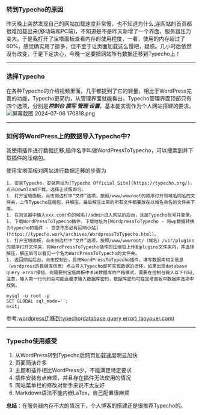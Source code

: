 ### 转到Typecho的原因

昨天晚上突然发现自己的网站加载速度非常慢，也不知道为什么,连网站的首页都很难加载出来(移动端和PC端)，不知道是不是昨天新增了一个界面，服务器压力变大。于是我打开了宝塔面板查看内存的使用程度，一看，使用的内存超过了60%，感觉确实用了挺多，但不至于让页面加载这么慢吧，疑惑。几小时后依然没有改变，于是下定决心，今晚一定要把网站所有数据迁移到Typecho上！


----------

### 选择Typecho

在各种Typecho的介绍视频里面，几乎都提到了它的轻量，相比于WordPress完善的功能，Typecho更简约，从管理界面就能看出。Typecho管理界面顶部只有四个选项，分别是***控制台 撰写 管理 设置***，基本能实现作为个人网站搭建的要求。
![屏幕截图 2024-07-06 170818.png][1]

[1]: http://slugyao.top/usr/uploads/2024/07/4285143366.png


----------
### 如何将WordPress上的数据导入Typecho中?
我使用插件进行数据迁移,插件名字叫做WordPressToTypecho，可以搜索到并下载插件的压缩包。

使用宝塔面板对网站进行数据迁移的步骤为

	1. 安装Typecho，安装网址为[Typecho Official Site](https://typecho.org/)，点击Download下载，选择正式版即可。
	1. 打开宝塔面板，点击侧边栏中“文件”选项，按照/www/wwwroot的顺序打开和域名同名的文件夹，上传Typecho压缩包，并解压。最后解压出来的所有文件都要放在以域名命名的文件夹下面。
	1. 在浏览器中输入xxx.com(你的域名)/admin进入网站的后台，注册Typecho账号并登录。
	1. 下载WordPressToTypecho插件，下载地址为[WordpressToTypecho - 将wp数据转换为typecho的插件 - 念念不忘必有回响小站](https://typecho.work/archives/WordpressToTypecho.html)。
	1. 打开宝塔面板，点击侧边栏中“文件”选项，按照/www/wwwroot/（域名）/usr/plugins的顺序打开文件夹，将WordPressToTypecho插件的压缩包上传到plugins文件夹内，并选择解压，解压后可以看见一个名为WordPressToTypecho的文件夹。
	1. 返回网站后台，点击控制台，启用WordPressToTypecho插件，填写数据库相关信息（wordpress的数据库信息）点击导入Typecho即可实现数据的迁移，如果出现database query error报错，则需要到宝塔面板中关闭数据库的严格模式，需要在控制台输入以下代码,注意，输入第一行代码后可能会要求输入数据库密码，数据库密码可在宝塔面板中数据库选项中找到。

```mysql
mysql -u root -p
SET GLOBAL sql_mode='';
exit;
```

参考:[wordpress迁移到typecho(database query error) (aoyouer.com)](https://aoyouer.com/posts/wordpress-to-typecho/)

---

### Typecho使用感受

1. 从WordPress转到Typecho后网页加载速度明显加快
2. 页面简洁许多
3. 主题和插件相比WordPress少，不能满足特定要求
4. 插件安装有点麻烦，并且存在插件无法使用的情况
5. 网站菜单栏的修改对新手来说不太友好
6. Markdown语法不能内嵌LaTex，自己配置很麻烦

**总结**：在服务器内存不大的情况下，个人博客的搭建还是很推荐Typecho的。
